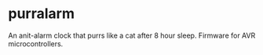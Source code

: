 purralarm
=========

An anit-alarm clock that purrs like a cat after 8 hour sleep. Firmware for AVR microcontrollers.
